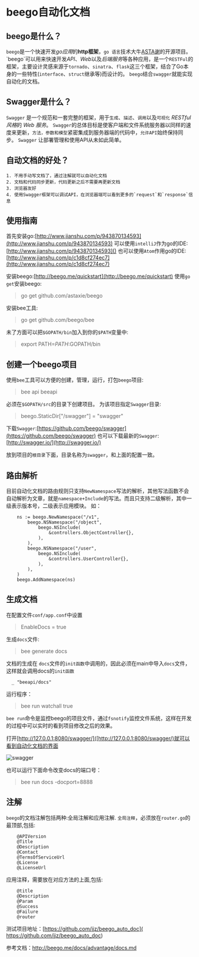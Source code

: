 # beego自动化文档
## beego是什么？
`beego`是一个快速开发*go应用*的**http框架**，`go 语言`技术大牛[ASTA谢](http://weibo.com/533452688?refer_flag=1005055013_)的开源项目。
`beego`可以用来快速开发*API*、*Web*以及*后端服务*等各种应用，是一个`RESTFul`的框架，主要设计灵感来源于`tornado`、`sinatra`、`flask`这三个框架，结合了Go本身的一些特性(`interface`、`struct`继承等)而设计的。
`beego`结合`swagger`就能实现自动化的文档。
## Swagger是什么？
`Swagger` 是一个规范和一套完整的框架，用于`生成`、`描述`、`调用`以及`可视化` *RESTful 风格*的 *Web 服务*。
`Swagger`的总体目标是使客户端和文件系统服务器以同样的速度来更新，`方法，参数和模型`紧密集成到服务器端的代码中，`允许API`始终保持同步。
`Swagger` 让部署管理和使用API从未如此简单。
## 自动文档的好处？
    1. 不用手动写文档了，通过注解就可以自动化文档
    2. 文档和代码同步更新，代码更新之后不需要再更新文档
    3. 浏览器友好
    4. 使用Swagger框架可以调试API，在浏览器端可以看到更多的`request`和`response`信息
## 使用指南
首先安装go:[http://www.jianshu.com/p/943870134593](http://www.jianshu.com/p/943870134593)
可以使用`intelliJ`作为go的IDE:[http://www.jianshu.com/p/943870134593]()
也可以使用`Atom`作用go的IDE:[http://www.jianshu.com/p/c1d8cf274ec7](http://www.jianshu.com/p/c1d8cf274ec7)

安装beego:[http://beego.me/quickstart](http://beego.me/quickstart)
使用`go get`安装beego:
>go get github.com/astaxie/beego

安装bee工具:
>go get github.com/beego/bee

未了方面可以把`$GOPATH/bin`加入到你的`$PATH`变量中:
>export PATH=$PATH:$GOPATH/bin

## 创建一个beego项目
使用`bee`工具可以方便的创建，管理，运行，打包`beego`项目:
>bee api beeapi

必须在`$GOPATH/src`的目录下创建项目。
为该项目指定`Swagger`目录:
>beego.StaticDir["/swagger"] = "swagger"

下载`Swagger`:[https://github.com/beego/swagger](https://github.com/beego/swagger)
也可以下载最新的`Swagger`:[http://swagger.io/](http://swagger.io/)

放到项目的`根目录`下面，目录名称为`swagger`，和上面的配置一致。
  ## 路由解析
目前自动化文档的路由规则只支持`NewNamespace`写法的解析，其他写法函数不会自动解析为文章，就是`namespace+Include`的写法。而且只支持二级解析，其中一级表示版本号，二级表示应用模块。
如：
```
    ns := beego.NewNamespace("/v1",
		beego.NSNamespace("/object",
			beego.NSInclude(
				&controllers.ObjectController{},
			),
		),
		beego.NSNamespace("/user",
			beego.NSInclude(
				&controllers.UserController{},
			),
		),
	)
	beego.AddNamespace(ns)
```
## 生成文档
在配置文件`conf/app.conf`中设置
  >  EnableDocs = true

生成`docs`文件:
>bee generate docs

文档的生成在 `docs`文件的`init函数`中调用的，因此必须在main中导入`docs`文件，这样就会调用docs的`init函数`
```  
  _ "beeapi/docs"
```
运行程序：
>bee run watchall true

 `bee run`命令是监控beego的项目文件，通过`fsnotify`监控文件系统，这样在开发的过程中可以实时的看到项目修改之后的效果。

打开[http://127.0.0.1:8080/swagger/]([http://127.0.0.1:8080/swagger/)就可以看到自动化文档的界面

![swagger](http://upload-images.jianshu.io/upload_images/22188-957e6318de300042.png?imageMogr2/auto-orient/strip%7CimageView2/2/w/1240)

也可以运行下面命令改变docs的端口号：
>bee run docs -docport=8888

## 注解
`beego`的文档注解包括两种:全局注解和应用注解.
`全局注释`，必须放在`router.go`的最顶部,包括:
```
    @APIVersion
    @Title
    @Description
    @Contact
    @TermsOfServiceUrl
    @License
    @LicenseUrl
```
应用注释，需要放在对应方法的上面,包括:
```
    @title
    @Description
    @Param
    @Success
    @Failure
    @router 
```

测试项目地址：[https://github.com/jjz/beego_auto_doc](
https://github.com/jjz/beego_auto_doc)

参考文档：http://beego.me/docs/advantage/docs.md

 


